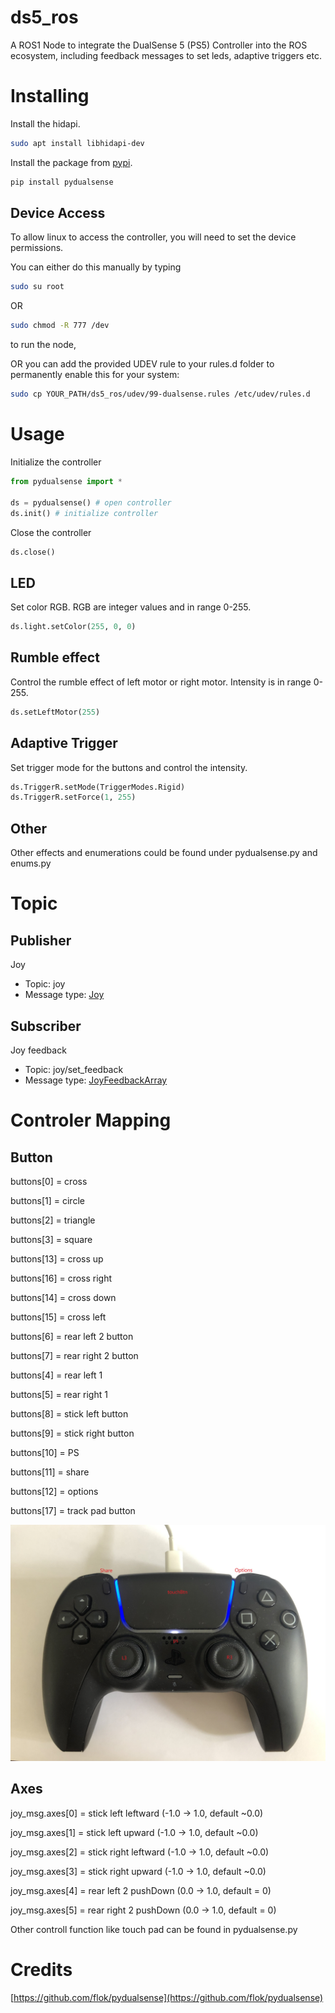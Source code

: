 # ds5_ros

A ROS1 Node to integrate the DualSense 5 (PS5) Controller into the ROS ecosystem, including feedback messages to set leds, adaptive triggers etc.

# Installing

Install the hidapi.

```bash
sudo apt install libhidapi-dev
```
Install the package from [pypi](https://pypi.org/project/pydualsense/).

```bash
pip install pydualsense
```

## Device Access

To allow linux to access the controller, you will need to set the device permissions.

You can either do this manually by typing

```bash
sudo su root
```

OR

```bash
sudo chmod -R 777 /dev
```

to run the node, 

OR you can add the provided UDEV rule to your rules.d folder to permanently enable this for your system:

```bash
sudo cp YOUR_PATH/ds5_ros/udev/99-dualsense.rules /etc/udev/rules.d
```


# Usage

Initialize the controller

```python
from pydualsense import *

ds = pydualsense() # open controller
ds.init() # initialize controller
```

Close the controller

```python
ds.close() 
```


## LED

Set color RGB. RGB are integer values and in range 0-255.

```python
ds.light.setColor(255, 0, 0)
```
## Rumble effect

Control the rumble effect of left motor or right motor. Intensity is in range 0-255.

```python
ds.setLeftMotor(255)
```
## Adaptive Trigger

Set trigger mode for the buttons and control the intensity.

```python
ds.TriggerR.setMode(TriggerModes.Rigid)
ds.TriggerR.setForce(1, 255)
```
## Other

Other effects and enumerations could be found under pydualsense.py and enums.py

# Topic

## Publisher
Joy
- Topic: joy
- Message type: [Joy](https://docs.ros.org/en/api/sensor_msgs/html/msg/Joy.html)


## Subscriber

Joy feedback
- Topic: joy/set_feedback
- Message type: [JoyFeedbackArray](http://docs.ros.org/en/api/sensor_msgs/html/msg/JoyFeedbackArray.html)

# Controler Mapping

## Button

buttons[0] = cross

buttons[1] = circle

buttons[2] = triangle 

buttons[3] = square

buttons[13] = cross up

buttons[16] = cross right

buttons[14] = cross down

buttons[15] = cross left

buttons[6] = rear left 2 button

buttons[7] = rear right 2 button

buttons[4] = rear left 1

buttons[5] = rear right 1

buttons[8] = stick left button

buttons[9] = stick right button

buttons[10] = PS

buttons[11] = share

buttons[12] = options

buttons[17] = track pad button

![](img/controller_images.jpg)

## Axes

joy_msg.axes[0] = stick left    leftward (-1.0 -> 1.0, default ~0.0)

joy_msg.axes[1] = stick left    upward (-1.0 -> 1.0, default ~0.0)

joy_msg.axes[2] = stick right   leftward (-1.0 -> 1.0, default ~0.0)

joy_msg.axes[3] = stick right   upward (-1.0 -> 1.0, default ~0.0)

joy_msg.axes[4] = rear left 2   pushDown (0.0 -> 1.0, default = 0)

joy_msg.axes[5] = rear right 2  pushDown (0.0 -> 1.0, default = 0)


Other controll function like touch pad can be found in pydualsense.py

# Credits

[https://github.com/flok/pydualsense](https://github.com/flok/pydualsense)
